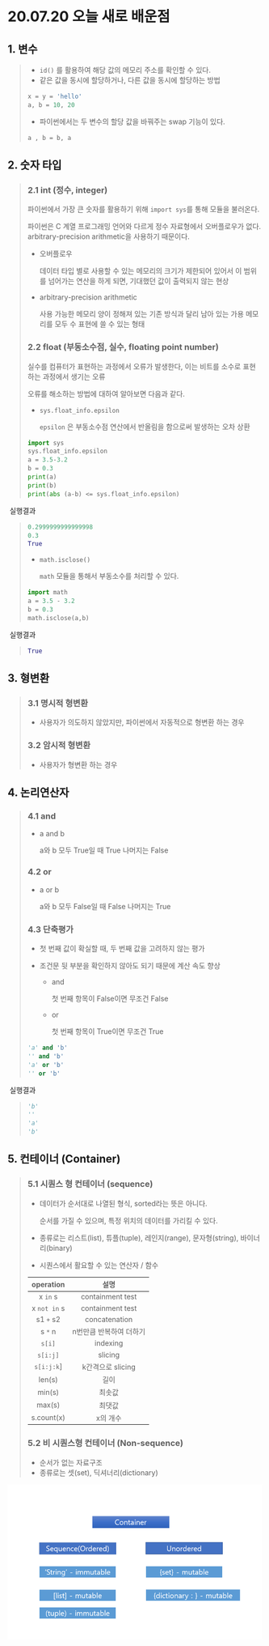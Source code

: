 # 20.07.20 오늘 새로 배운점



## 1. 변수

> - `id()` 를 활용하여 해당 값의 메모리 주소를 확인할 수 있다.
> - 같은 값을 동시에 할당하거나, 다른 값을 동시에 할당하는 방법
>
> ```python
> x = y = 'hello'
> a, b = 10, 20
> ```
>
> - 파이썬에서는 두 변수의 할당 값을 바꿔주는 swap 기능이 있다.
>
> ```python
> a , b = b, a
> ```

## 2. 숫자 타입

> 
>
> ### 2.1 int (정수, integer)
>
> 파이썬에서 가장 큰 숫자를 활용하기 위해 `import sys`를 통해 모듈을 불러온다.
>
> 파이썬은 C 계열 프로그래밍 언어와 다르게 정수 자료형에서 오버플로우가 없다. arbitrary-precision arithmetic을 사용하기 때문이다.
>
> - 오버플로우
>
>   데이터 타입 별로 사용할 수 있는 메모리의 크기가 제한되어 있어서 이 범위를 넘어가는 연산을 하게 되면,  기대했던 값이 출력되지 않는 현상
>
> - arbitrary-precision arithmetic
>
>   사용 가능한 메모리 양이 정해져  있는 기존 방식과 달리 남아 있는 가용 메모리를 모두 수 표현에 쓸 수 있는 형태
>
> ### 2.2 float (부동소수점, 실수, floating point number)
>
> 실수를 컴퓨터가 표현하는 과정에서 오류가 발생한다, 이는 비트를 소수로 표현하는 과정에서 생기는 오류
>
> 오류를 해소하는 방법에 대하여 알아보면 다음과 같다.
>
> - `sys.float_info.epsilon` 
>
>   `epsilon` 은 부동소수점 연산에서 반올림을 함으로써 발생하는 오차 상환
>
> ```python
> import sys
> sys.float_info.epsilon
> a = 3.5-3.2
> b = 0.3
> print(a)
> print(b)
> print(abs (a-b) <= sys.float_info.epsilon)
> ```

​	실행결과

> ```python
> 0.2999999999999998
> 0.3
> True
> ```
>
> - `math.isclose()`
>
>   `math` 모듈을 통해서 부동소수를 처리할 수 있다.
>
> ```python
> import math
> a = 3.5 - 3.2
> b = 0.3
> math.isclose(a,b)
> ```

​	실행결과

> ```python
> True
> ```

## 3. 형변환

> ### 3.1 명시적 형변환
>
> - 사용자가 의도하지 않았지만, 파이썬에서 자동적으로 형변환 하는 경우
>
> ### 3.2 암시적 형변환
>
> - 사용자가 형변환 하는 경우

## 4. 논리연산자

> ### 4.1 and
>
> - a and b
>
>   a와 b 모두 True일 때 True 나머지는 False
>
> ### 4.2 or
>
> - a or b
>
>   a와 b 모두 False일 때 False 나머지는 True
>
> ### 4.3 단축평가
>
> - 첫 번째 값이 확실할 때, 두 번째 값을 고려하지 않는 평가
>
> - 조건문 뒷 부분을 확인하지 않아도 되기 때문에 계산 속도 향상
>
>   - and
>
>     첫 번째 항목이 False이면 무조건 False
>
>   - or
>
>     첫 번째 항목이 True이면 무조건 True
>
> ```python
> 'a' and 'b'
> '' and 'b'
> 'a' or 'b'
> '' or 'b'
> ```

​	실행결과

> ```python
> 'b'
> ''
> 'a'
> 'b'
> ```

## 5. 컨테이너 (Container)

> ### 5.1 시퀀스 형 컨테이너 (sequence)
>
> - 데이터가 순서대로 나열된 형식, sorted라는 뜻은 아니다.
>
>   순서를 가질 수 있으며, 특정 위치의 데이터를 가리킬 수 있다.
>
> - 종류로는 리스트(list), 튜플(tuple), 레인지(range), 문자형(string), 바이너리(binary)
>
> - 시퀀스에서 활요할 수 있는 연산자 / 함수
>
> |  operation   |          설명           |
> | :----------: | :---------------------: |
> |   x `in` s   |    containment test     |
> | x `not in` s |    containment test     |
> |  s1 `+` s2   |      concatenation      |
> |   s `*` n    | n번만큼 반복하여 더하기 |
> |    `s[i]`    |        indexing         |
> |   `s[i:j]`   |         slicing         |
> |  `s[i:j:k`]  |    k간격으로 slicing    |
> |    len(s)    |          길이           |
> |    min(s)    |         최솟값          |
> |    max(s)    |         최댓값          |
> |  s.count(x)  |        x의 개수         |
>
> ### 5.2 비 시퀀스형 컨테이너 (Non-sequence)
>
> - 순서가 없는 자료구조
> - 종류로는 셋(set), 딕셔너리(dictionary)



![image-20200720194619539](0720.assets/image-20200720194619539.png)